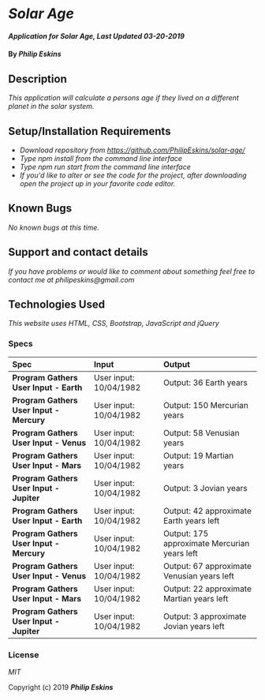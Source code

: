 # _Solar Age_

#### _Application for Solar Age, Last Updated 03-20-2019_

#### By _**Philip Eskins**_

## Description

_This application will calculate a persons age if they lived on a different planet in the solar system._

## Setup/Installation Requirements

* _Download repository from https://github.com/PhilipEskins/solar-age/_
* _Type npm install from the command line interface_
* _Type npm run start from the command line interface_
* _If you'd like to alter or see the code for the project, after downloading open the project up in your favorite code editor._

## Known Bugs

_No known bugs at this time._

## Support and contact details

_If you have problems or would like to comment about something feel free to contact me at philipeskins@gmail.com_

## Technologies Used

_This website uses HTML, CSS, Bootstrap, JavaScript and jQuery_

### Specs
| Spec | Input | Output |
| :--------------- | :--------------- | :---------------  |
| **Program Gathers User Input - Earth** | User input: 10/04/1982 | Output: 36 Earth years |
| **Program Gathers User Input - Mercury** | User input: 10/04/1982 | Output: 150 Mercurian years |
| **Program Gathers User Input - Venus** | User input: 10/04/1982 | Output: 58 Venusian years |
| **Program Gathers User Input - Mars** | User input: 10/04/1982 | Output: 19 Martian years |
| **Program Gathers User Input - Jupiter** | User input: 10/04/1982 | Output: 3 Jovian years |
| **Program Gathers User Input - Earth** | User input: 10/04/1982 | Output: 42 approximate Earth years left |
| **Program Gathers User Input - Mercury** | User input: 10/04/1982 | Output: 175 approximate Mercurian years left |
| **Program Gathers User Input - Venus** | User input: 10/04/1982 | Output: 67 approximate Venusian years left |
| **Program Gathers User Input - Mars** | User input: 10/04/1982 | Output: 22 approximate Martian years left |
| **Program Gathers User Input - Jupiter** | User input: 10/04/1982 | Output: 3 approximate Jovian years left |

### License

*MIT*

Copyright (c) 2019 **_Philip Eskins_**
